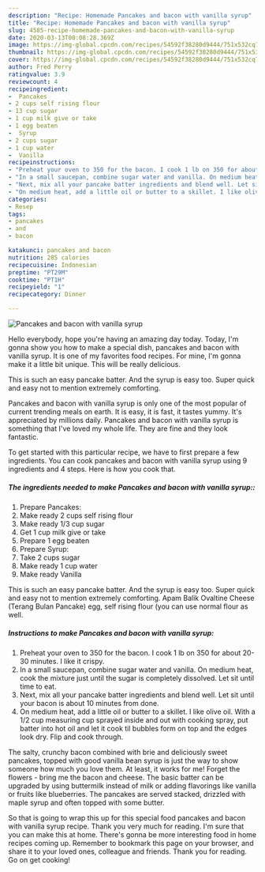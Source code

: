 ```yaml
---
description: "Recipe: Homemade Pancakes and bacon with vanilla syrup"
title: "Recipe: Homemade Pancakes and bacon with vanilla syrup"
slug: 4585-recipe-homemade-pancakes-and-bacon-with-vanilla-syrup
date: 2020-03-13T00:08:28.369Z
image: https://img-global.cpcdn.com/recipes/54592f38280d9444/751x532cq70/pancakes-and-bacon-with-vanilla-syrup-recipe-main-photo.jpg
thumbnail: https://img-global.cpcdn.com/recipes/54592f38280d9444/751x532cq70/pancakes-and-bacon-with-vanilla-syrup-recipe-main-photo.jpg
cover: https://img-global.cpcdn.com/recipes/54592f38280d9444/751x532cq70/pancakes-and-bacon-with-vanilla-syrup-recipe-main-photo.jpg
author: Fred Perry
ratingvalue: 3.9
reviewcount: 4
recipeingredient:
-  Pancakes
- 2 cups self rising flour
- 13 cup sugar
- 1 cup milk give or take
- 1 egg beaten
-  Syrup
- 2 cups sugar
- 1 cup water
-  Vanilla
recipeinstructions:
- "Preheat your oven to 350 for the bacon. I cook 1 lb on 350 for about 20-30 minutes. I like it crispy."
- "In a small saucepan, combine sugar water and vanilla. On medium heat, cook the mixture just until the sugar is completely dissolved. Let sit until time to eat."
- "Next, mix all your pancake batter ingredients and blend well. Let sit until your bacon is about 10 minutes from done."
- "On medium heat, add a little oil or butter to a skillet. I like olive oil. With a 1/2 cup measuring cup sprayed inside and out with cooking spray, put batter into hot oil and let it cook til bubbles form on top and the edges look dry. Flip and cook through."
categories:
- Resep
tags:
- pancakes
- and
- bacon

katakunci: pancakes and bacon
nutrition: 285 calories
recipecuisine: Indonesian
preptime: "PT29M"
cooktime: "PT1H"
recipeyield: "1"
recipecategory: Dinner

---
```



![Pancakes and bacon with vanilla syrup](https://img-global.cpcdn.com/recipes/54592f38280d9444/751x532cq70/pancakes-and-bacon-with-vanilla-syrup-recipe-main-photo.jpg)

Hello everybody, hope you're having an amazing day today. Today, I'm gonna show you how to make a special dish, pancakes and bacon with vanilla syrup. It is one of my favorites food recipes. For mine, I'm gonna make it a little bit unique. This will be really delicious.

This is such an easy pancake batter. And the syrup is easy too. Super quick and easy not to mention extremely comforting.

Pancakes and bacon with vanilla syrup is only one of the most popular of current trending meals on earth. It is easy, it is fast, it tastes yummy. It's appreciated by millions daily. Pancakes and bacon with vanilla syrup is something that I've loved my whole life. They are fine and they look fantastic.


To get started with this particular recipe, we have to first prepare a few ingredients. You can cook pancakes and bacon with vanilla syrup using 9 ingredients and 4 steps. Here is how you cook that.

##### The ingredients needed to make Pancakes and bacon with vanilla syrup::

1. Prepare  Pancakes:
1. Make ready 2 cups self rising flour
1. Make ready 1/3 cup sugar
1. Get 1 cup milk give or take
1. Prepare 1 egg beaten
1. Prepare  Syrup:
1. Take 2 cups sugar
1. Make ready 1 cup water
1. Make ready  Vanilla


This is such an easy pancake batter. And the syrup is easy too. Super quick and easy not to mention extremely comforting. Apam Balik Ovaltine Cheese (Terang Bulan Pancake) egg, self rising flour (you can use normal flour as well. 

##### Instructions to make Pancakes and bacon with vanilla syrup:

1. Preheat your oven to 350 for the bacon. I cook 1 lb on 350 for about 20-30 minutes. I like it crispy.
1. In a small saucepan, combine sugar water and vanilla. On medium heat, cook the mixture just until the sugar is completely dissolved. Let sit until time to eat.
1. Next, mix all your pancake batter ingredients and blend well. Let sit until your bacon is about 10 minutes from done.
1. On medium heat, add a little oil or butter to a skillet. I like olive oil. With a 1/2 cup measuring cup sprayed inside and out with cooking spray, put batter into hot oil and let it cook til bubbles form on top and the edges look dry. Flip and cook through.


The salty, crunchy bacon combined with brie and deliciously sweet pancakes, topped with good vanilla bean syrup is just the way to show someone how much you love them. At least, it works for me! Forget the flowers - bring me the bacon and cheese. The basic batter can be upgraded by using buttermilk instead of milk or adding flavorings like vanilla or fruits like blueberries. The pancakes are served stacked, drizzled with maple syrup and often topped with some butter. 

So that is going to wrap this up for this special food pancakes and bacon with vanilla syrup recipe. Thank you very much for reading. I'm sure that you can make this at home. There's gonna be more interesting food in home recipes coming up. Remember to bookmark this page on your browser, and share it to your loved ones, colleague and friends. Thank you for reading. Go on get cooking!
